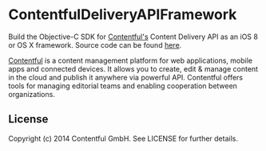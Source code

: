 # ContentfulDeliveryAPIFramework

Build the Objective-C SDK for [Contentful's][1] Content Delivery API as an iOS 8 or OS X framework. Source code can be found [here][2].

[Contentful][1] is a content management platform for web applications, mobile apps and connected devices. It allows you to create, edit & manage content in the cloud and publish it anywhere via powerful API. Contentful offers tools for managing editorial teams and enabling cooperation between organizations.

## License

Copyright (c) 2014 Contentful GmbH. See LICENSE for further details.


[1]: https://www.contentful.com
[2]: https://github.com/contentful/contentful.objc
